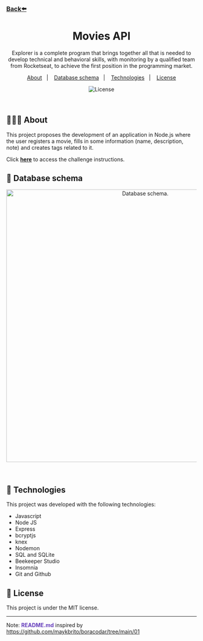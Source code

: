 ### [Back](https://github.com/leonardojacomussi/rocketseat-explorer)[⬅️](https://github.com/leonardojacomussi/rocketseat-explorer)

<h1 align="center"> Movies API </h1>

<p align="center">
Explorer is a complete program that brings together all that is needed to develop technical and behavioral skills, with monitoring by a qualified team from Rocketseat, to achieve the first position in the programming market. <br/>
</p>

<p align="center">
  <a href="#about">About</a>&nbsp;&nbsp;&nbsp;|&nbsp;&nbsp;&nbsp;
  <a href="#db-schema">Database schema</a>&nbsp;&nbsp;&nbsp;|&nbsp;&nbsp;&nbsp;
  <a href="#technologies">Technologies</a>&nbsp;&nbsp;&nbsp;|&nbsp;&nbsp;&nbsp;
  <a href="#license">License</a>
</p>

<p align="center">
  <img alt="License" src="https://img.shields.io/static/v1?label=license&message=MIT&color=49AA26&labelColor=000000">
</p>

<br>

<h2 id="about">👨🏽‍💻 About</h2>

This project proposes the development of an application in Node.js where the user registers a movie, fills in some information (name, description, note) and creates tags related to it.

Click <strong>[here](https://efficient-sloth-d85.notion.site/Aplica-o-em-Node-57bd49ae77b3422fad74f8dde0d06fef)</strong> to access the challenge instructions.

<h2 id="db-schema">🎲 Database schema</h2>

<p align="center">
  <img alt="Database schema." width="auto" style="height: 720px;" src="https://efficient-sloth-d85.notion.site/image/https%3A%2F%2Fs3-us-west-2.amazonaws.com%2Fsecure.notion-static.com%2F37f55645-bc5d-4666-8b5c-d2fba08ef73b%2FUntitled.png?id=cbf9ad4e-2f3b-4867-aace-2cedba55bc1e&table=block&spaceId=08f749ff-d06d-49a8-a488-9846e081b224&width=2000&userId=&cache=v2">
</p>

<br>

<h2 id="technologies">🚀 Technologies</h2>

This project was developed with the following technologies:

- Javascript
- Node JS
- Express
- bcryptjs
- knex
- Nodemon
- SQL and SQLite
- Beekeeper Studio
- Insomnia
- Git and Github

<h2 id="license">📜 License</h2>

This project is under the MIT license.

---
Note: <strong style="color: #643cbb">README.md</strong> inspired by <a href="https://github.com/maykbrito/boracodar/tree/main/01" target="_blank">https://github.com/maykbrito/boracodar/tree/main/01</a>
